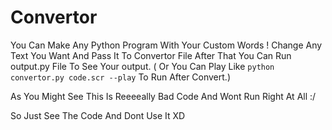 # Convertor

You Can Make Any Python Program With Your Custom Words ! Change Any Text You Want And Pass It To Convertor File After That
You Can Run output.py File To See Your output. ( Or You Can Play Like `python convertor.py code.scr --play` To Run After Convert.)

As You Might See This Is Reeeeally Bad Code And Wont Run Right At All :/

So Just See The Code And Dont Use It XD
